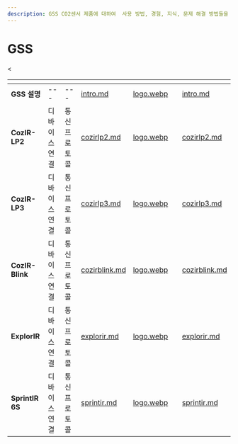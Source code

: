 ```yaml
---
description: GSS CO2센서 제품에 대하여  사용 방법, 경험, 지식, 문제 해결 방법들을 공유하고있습니다.
---
```


# GSS


<table data-column-title-hidden data-view="cards"><thead><tr><th></th><th></th><th></th><th data-hidden data-type="content-ref"></th><th data-hidden data-card-cover data-type="files"></th><th data-hidden data-type="content-ref"></th><th data-hidden data-card-target data-type="content-ref"></th></tr></thead>
<tbody>

<tr><td><strong>GSS 설명</strong></td>
<td>---</td>
<td>---</td>
<td><a href="intro.md">intro.md</a></td>
<td><a href="image/logo.webp">logo.webp</a></td>
<td></td>
<td><a href="intro.md">intro.md</a></td></tr>

<tr><td><strong>CozIR-LP2</strong></td>
<td>디바이스 연결</td>
<td>통신프로토콜</td>
<td><a href="cozirlp2.md">cozirlp2.md</a></td>
<td><a href="image/lp2.webp">logo.webp</a></td>
<td></td>
<td><a href="cozirlp2.md">cozirlp2.md</a></td></tr>

<tr><td><strong>CozIR-LP3</strong></td>
<<td>디바이스 연결</td>
<td>통신프로토콜</td>
<td><a href="cozirlp3.md">cozirlp3.md</a></td>
<td><a href="image/lp3.webp">logo.webp</a></td>
<td></td>
<td><a href="cozirlp3.md">cozirlp3.md</a></td></tr>

<tr><td><strong>CozIR-Blink</strong></td>
<td>디바이스 연결</td>
<td>통신프로토콜</td>
<td><a href="cozirblink.md">cozirblink.md</a></td>
<td><a href="image/bl.webp">logo.webp</a></td>
<td></td>
<td><a href="cozirblink.md">cozirblink.md</a></td></tr>

<tr><td><strong>ExplorIR</strong></td>
<td>디바이스 연결</td>
<td>통신프로토콜</td>
<td><a href="explorir.md">explorir.md</a></td>
<td><a href="image/ex.webp">logo.webp</a></td>
<td></td>
<td><a href="explorir.md">explorir.md</a></td></tr>

<tr><td><strong>SprintIR 6S</strong></td>
<td>디바이스 연결</td>
<td>통신프로토콜</td>
<td><a href="sprintir.md">sprintir.md</a></td>
<td><a href="image/sp6s.webp">logo.webp</a></td>
<td></td>
<td><a href="sprintir.md">sprintir.md</a></td></tr>




</tbody></table>

